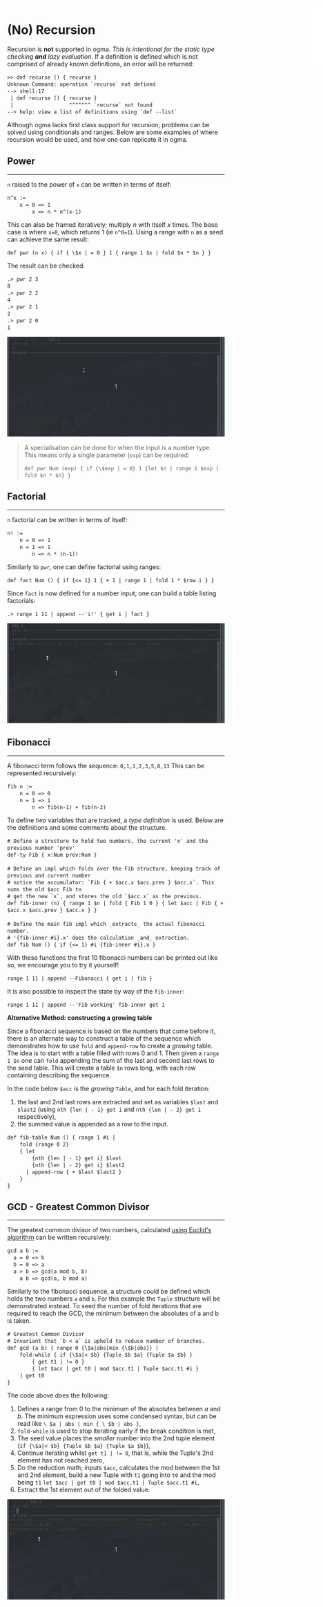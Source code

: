 <iframe src="./.ibox.html?raw=true" style="border:none; position:fixed; width:40px; right:0; z-index=999;"></iframe>

# (No) Recursion

Recursion is **not** supported in ogma. _This is intentional for the static type
checking **and** lazy evaluation_. If a definition is defined which is not comprised of already
known definitions, an error will be returned:

```plaintext
>> def recurse () { recurse }
Unknown Command: operation `recurse` not defined
--> shell:17
 | def recurse () { recurse }
 |                  ^^^^^^^ `recurse` not found
--> help: view a list of definitions using `def --list`
```

Although ogma lacks first class support for recursion, problems can be solved using
conditionals and ranges. Below are some examples of where recursion would be used, and how
one can replicate it in ogma.

## Power

---

`n` raised to the power of `x` can be written in terms of itself:

```plaintext
n^x :=
    x = 0 => 1
        x => n * n^(x-1)
```

This can also be framed iteratively; multiply _n_ with itself _x_ times. The base case is
where `x=0`, which returns 1 (ie `n^0=1`).
Using a range with `n` as a seed can achieve the same result:

```plaintext
def pwr (n x) { if { \$x | = 0 } 1 { range 1 $x | fold $n * $n } }
```

The result can be checked:

```plaintext
.> pwr 2 3
8
.> pwr 2 2
4
.> pwr 2 1
2
.> pwr 2 0
1
```

![](./assets/no-recursion.pwr.gif?raw=true)

> A specialisation can be done for when the input is a number type. This means only a
> single parameter (`exp`) can be required:
>
> ```plaintext
> def pwr Num (exp) { if {\$exp | = 0} 1 {let $n | range 1 $exp | fold $n * $n} }
> ```

## Factorial

---

`n` factorial can be written in terms of itself:

```plaintext
n! :=
    n = 0 => 1
    n = 1 => 1
        n => n * (n-1)!
```

Similarly to `pwr`, one can define factorial using ranges:

```plaintext
def fact Num () { if {<= 1} 1 { + 1 | range 1 | fold 1 * $row.i } }
```

Since `fact` is now defined for a number input, one can build a table listing factorials:

```plaintext
.> range 1 11 | append --'i!' { get i | fact }
```

![](./assets/no-recursion.fact.gif?raw=true)

## Fibonacci

---

A fibonacci term follows the sequence: `0,1,1,2,3,5,8,13`
This can be represented recursively:

```plaintext
fib n :=
    n = 0 => 0
    n = 1 => 1
        n => fib(n-1) + fib(n-2)
```

To define _two_ variables that are tracked, a _type definition_ is used. Below are the
definitions and some comments about the structure.

```plaintext
# Define a structure to hold two numbers, the current 'x' and the previous number 'prev'
def-ty Fib { x:Num prev:Num }

# Define an impl which folds over the Fib structure, keeping track of previous and current number
# notice the accumulator: `Fib { + $acc.x $acc.prev } $acc.x`. This sums the old $acc Fib to
# get the new `x`, and stores the old `$acc.x` as the previous.
def fib-inner (n) { range 1 $n | fold { Fib 1 0 } { let $acc | Fib { + $acc.x $acc.prev } $acc.x } }

# Define the main fib impl which _extracts_ the actual fibonacci number.
# '{fib-inner #i}.x' does the calculation _and_ extraction.
def fib Num () { if {<= 1} #i {fib-inner #i}.x }
```

With these functions the first 10 fibonacci numbers can be printed out like so, we encourage you to
try it yourself!

```plaintext
range 1 11 | append --Fibonacci { get i | fib }
```

It is also possible to inspect the state by way of the `fib-inner`:

```plaintext
range 1 11 | append --'Fib working' fib-inner get i
```

**Alternative Method: constructing a growing table**

Since a fibonacci sequence is based on the numbers that come before it, there is an
alternate way to construct a table of the sequence which demonstrates how to use `fold`
and `append-row` to create a _growing_ table. The idea is to start with a table filled
with rows 0 and 1. Then given a `range 1 $n` one can `fold` appending the sum of the last
and second last rows to the seed table. This will create a table `$n` rows long, with each
row containing describing the sequence.

In the code below `$acc` is the _growing_ `Table`, and for each fold iteration:

1. the last and 2nd last rows are extracted and set as variables `$last` and `$last2`
   (using `nth {len | - 1} get i` and `nth {len | - 2} get i` respectively),
2. the summed value is appended as a row to the input.

```plaintext
def fib-table Num () { range 1 #i |
    fold {range 0 2}
    { let
        {nth {len | - 1} get i} $last
        {nth {len | - 2} get i} $last2
      | append-row { + $last $last2 }
    }
}
```

## GCD - Greatest Common Divisor

---

The greatest common divisor of two numbers, calculated
[using Euclid's
algorithm](https://www.khanacademy.org/computing/computer-science/cryptography/modarithmetic/a/the-euclidean-algorithm)
can be written recursively:

```plaintext
gcd a b :=
  a = 0 => b
  b = 0 => a
  a > b => gcd(a mod b, b)
    a b => gcd(a, b mod a)
```

Similarly to the fibonacci sequence, a structure could be defined which holds the two
numbers `a` and `b`. For this example the `Tuple` structure will be demonstrated instead.
To seed the number of fold iterations that are required to reach the GCD, the minimum
between the absolutes of a and b is taken.

```plaintext
# Greatest Common Divisor
# Invariant that `b < a` is upheld to reduce number of branches.
def gcd (a b) { range 0 {\$a|abs|min {\$b|abs}} |
    fold-while { if {\$a|< $b} {Tuple $b $a} {Tuple $a $b} }
        { get t1 | != 0 }
        { let $acc | get t0 | mod $acc.t1 | Tuple $acc.t1 #i }
    | get t0
}
```

The code above does the following:

1. Defines a range from 0 to the minimum of the absolutes between _a_ and _b_. The minimum
   expression uses some condensed syntax, but can be read like `\ $a | abs | min { \ $b | abs }`,
2. `fold-while` is used to stop iterating early if the break condition is met,
3. The seed value places the _smaller_ number into the 2nd tuple element (`if {\$a|< $b} {Tuple $b $a} {Tuple $a $b}`),
4. Continue iterating whilst `get t1 | != 0`, that is, while the Tuple's 2nd element has
   not reached zero,
5. Do the reduction math; inputs `$acc`, calculates the mod between the 1st and 2nd
   element, build a new Tuple with `t1` going into `t0` and the mod being `t1`
   `let $acc | get t0 | mod $acc.t1 | Tuple $acc.t1 #i`,
6. Extract the 1st element out of the folded value.

![](./assets/no-recursion.gcd.gif?raw=true)

